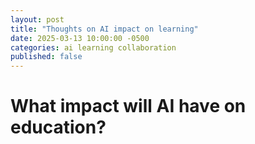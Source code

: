 ```yaml
---
layout: post
title: "Thoughts on AI impact on learning"
date: 2025-03-13 10:00:00 -0500
categories: ai learning collaboration
published: false
---
```


# What impact will AI have on education?

